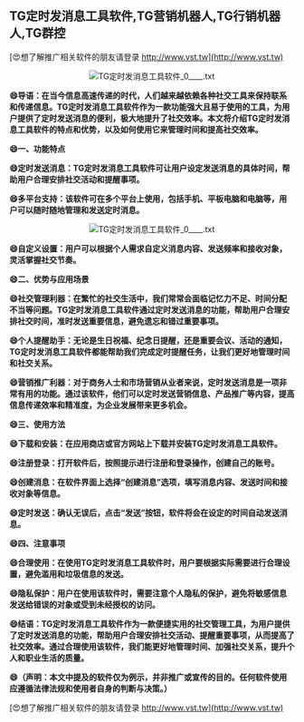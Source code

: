 ## **TG定时发消息工具软件,TG营销机器人,TG行销机器人,TG群控**

[😍想了解推广相关软件的朋友请登录 http://www.vst.tw](http://www.vst.tw)

 <center><img src="https://vst.tw/MP4/tuiguang/png/0.png" alt="TG定时发消息工具软件_0____.txt"></center>

**😄导语：在当今信息高速传递的时代，人们越来越依赖各种社交工具来保持联系和传递信息。TG定时发消息工具软件作为一款功能强大且易于使用的工具，为用户提供了定时发送消息的便利，极大地提升了社交效率。本文将介绍TG定时发消息工具软件的特点和优势，以及如何使用它来管理时间和提高社交效率。**

**😄一、功能特点**

**😄定时发送消息：TG定时发消息工具软件可让用户设定发送消息的具体时间，帮助用户合理安排社交活动和提醒事项。**

**😄多平台支持：该软件可在多个平台上使用，包括手机、平板电脑和电脑等，用户可以随时随地管理和发送定时消息。**

 <center><img src="https://vst.tw/MP4/tuiguang/png/6.png" alt="TG定时发消息工具软件_0____.txt"></center>

**😄自定义设置：用户可以根据个人需求自定义消息内容、发送频率和接收对象，灵活掌握社交节奏。**

**😄二、优势与应用场景**

**😄社交管理利器：在繁忙的社交生活中，我们常常会面临记忆力不足、时间分配不当等问题。TG定时发消息工具软件通过定时发送消息的功能，帮助用户合理安排社交时间，准时发送重要信息，避免遗忘和错过重要事项。**

**😄个人提醒助手：无论是生日祝福、纪念日提醒，还是重要会议、活动的通知，TG定时发消息工具软件都能帮助我们完成定时提醒任务，让我们更好地管理时间和社交关系。**

**😄营销推广利器：对于商务人士和市场营销从业者来说，定时发送消息是一项非常有用的功能。通过该软件，他们可以定时发送营销信息、产品推广等内容，提高信息传递效率和精准度，为企业发展带来更多机会。**

**😄三、使用方法**

**😄下载和安装：在应用商店或官方网站上下载并安装TG定时发消息工具软件。**

**😄注册登录：打开软件后，按照提示进行注册和登录操作，创建自己的账号。**

**😄创建消息：在软件界面上选择“创建消息”选项，填写消息内容、发送时间和接收对象等信息。**

**😄定时发送：确认无误后，点击“发送”按钮，软件将会在设定的时间自动发送消息。**

**😄四、注意事项**

**😄合理使用：在使用TG定时发消息工具软件时，用户要根据实际需要进行合理设置，避免滥用和垃圾信息的发送。**

**😄隐私保护：用户在使用该软件时，需要注意个人隐私的保护，避免将敏感信息发送给错误的对象或受到未经授权的访问。**

**😄结语：TG定时发消息工具软件作为一款便捷实用的社交管理工具，为用户提供了定时发送消息的功能，帮助用户合理安排社交活动、提醒重要事项，从而提高了社交效率。通过合理使用该软件，我们能更好地管理时间、加强社交关系，提升个人和职业生活的质量。**

**😄（声明：本文中提及的软件仅为例示，并非推广或宣传的目的。任何软件使用应遵循法律法规和使用者自身的判断与决策。）**

[😍想了解推广相关软件的朋友请登录 http://www.vst.tw](http://www.vst.tw)



